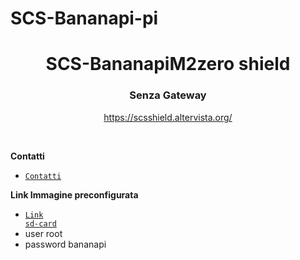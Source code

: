 # SCS-Bananapi-pi
 
<p align="center">
  <h1 align="center"> SCS-BananapiM2zero shield</h1>
  <h3 align="center">Senza Gateway</h3>
  
  <div align="center">
    <a href="https://scsshield.altervista.org/">https://scsshield.altervista.org/</a>
  </div>
</p>

<br>


**Contatti**
* <code><a href="http://scsshields.altervista.org/contatti.html">Contatti</a></code>


**Link Immagine preconfigurata**
* <code><a href="https://drive.google.com/file/d/1Fw8A9H4acob1FCum-jNqXLLlsHfFbEbb/view?usp=share_link">Link sd-card</a></code>
* user root
* password bananapi
